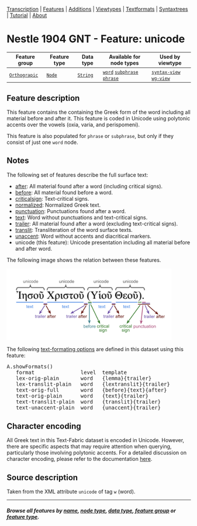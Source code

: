 <a name="start"></a>
<div class="hidden-content">
<a href="../transcription.md">Transcription</a> | <a href="README.md#start">Features</a>  | <a href="../additions/README.md#start">Additions</a> | <a href="../viewtypes.md#start">Viewtypes</a>  | <a href="../textformats.md#start">Textformats</a> |  <a href="../syntaxtrees.md#start">Syntaxtrees</a> | <a href="../tutorial/README.md#start">Tutorial</a>  | <a href="../about.md#start">About</a>
</div>

# Nestle 1904 GNT - Feature: unicode

Feature group | Feature type | Data type | Available for node types | Used by viewtype
---  | --- | --- | --- | ---
[`Orthograpic`](featuresbygroup.md#orthograpic-features) | [`Node`](featuresbyfeaturetype.md#node-features) | [`String`](featuresbydatatype.md#string-datatype)  | [`word`](featuresbynodetype.md#word-nodes) [`subphrase`](featuresbynodetype.md#subphrase-nodes) [`phrase`](featuresbynodetype.md#phrase-nodes) | [`syntax-view`](../syntax-view.md#start) [`wg-view`](../wg-view.md#start) 

## Feature description

This feature contains the containing the Greek form of the word including all material before and after it. This feature is coded in Unicode using polytonic accents over the vowels (oxia, varia, and perispomeni).

This feature is also populated for `phrase` or `subphrase`, but only if they consist of just one `word` node.

## Notes

The following set of features describe the full surface text:

   * [after](after.md#start): All material found after a word (including critical signs).
   * [before](before.md#start): All material found before a word.
   * [criticalsign](criticalsign.md#start): Text-critical signs.
   * [normalized](normalized.md#start): Normalized Greek text.
   * [punctuation](punctuation.md#start): Punctuations found after a word.
   * [text](text.md#start): Word without punctuations and text-critical signs.
   * [trailer](trailer.md#start): All material found after a word (excluding text-critical signs).
   * [translit](translit.md#start): Transliteration of the word surface texts.
   * [unaccent](unaccent.md#start): Word without accents and diacritical markers.
   * unicode (this feature): Unicode presentation including all material before and after word.

The following image shows the relation between these features.

<img src="images/details_surface_features.png" width="450">

The following [text-formating options](../textformats.md#start) are defined in this dataset using this feature:

<pre>
A.showFormats()
   format               level  template
   lex-orig-plain       word   {lemma}{trailer}
   lex-translit-plain   word   {lextranslit}{trailer}
   text-orig-full       word   {before}{text}{after}
   text-orig-plain      word   {text}{trailer}
   text-translit-plain  word   {translit}{trailer}
   text-unaccent-plain  word   {unaccent}{trailer}
</pre>

## Character encoding

All Greek text in this Text-Fabric dataset is encoded in Unicode. However, there are specific aspects that may require attention when querying, particularly those involving polytonic accents. For a detailed discussion on character encoding, please refer to the documentation [here](../characterencoding.md#start).

## Source description

Taken from the XML attribute `unicode` of tag `w` (word).

---
#### *Browse all features by [name](featuresbyname.md#start), [node type](featuresbynodetype.md#start), [data type](featuresbydatatype.md#start), [feature group](featuresbygroup.md#start) or [feature type](featuresbyfeaturetype.md#start).*

